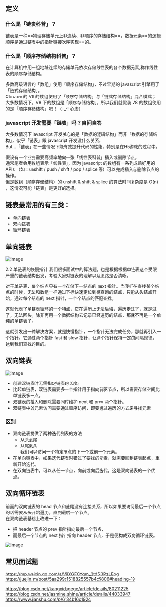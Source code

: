 ## 定义
### 什么是「链表科普」？  
链表是一种==物理存储单元上非连续、非顺序的存储结构==，数据元素==的逻辑顺序是通过链表中的指针链接次序实现==的。

### 什么是「顺序存储结构科普」？  
在计算机中用一组地址连续的存储单元依次存储线性表的各个数据元素,称作线性表的顺序存储结构。

多数高级语言的「数组」使用「顺序存储结构」，不过早期的 javascript 引擎用了「链式存储结构」。  
Chrome 的 V8 的数组使用了「顺序存储结构」与「链式存储结构」混合模式；  
大多数情况下，V8 下的数组是「顺序存储结构」，所以我们就假装 V8 的数组使用的是「顺序存储结构」吧！（-_-! 心虚）

### javascript 开发需要「链表」吗？自问自答  
大多数情况下 javascript 开发关心的是「数据的逻辑结构」而非「数据的存储结构」，似乎「链表」跟 javascript 开发没什么关系。  
But…「链表」在一些情况下能有效提升代码的性能，特别是在H5游戏的过程中。  

假设有一个业务需要高频率地向一张「线性表科普」插入或删除节点。  
通常笔者会用数组表示「线性表」，因为 javascript 的数组有一系列成熟好用的 APIs （如：unshift / push / shift / pop / splice 等）可以完成插入与删除节点的操作。  
但是数组（顺序存储结构）的 unshift & shift & splice 的算法时间复杂度是 O(n) ，这情况可能「链表」是更好的选择。


## 链表最常用的有三类：
- 单向链表
- 双向链表
- 循环链表

## 单向链表
![image](https://user-gold-cdn.xitu.io/2017/9/27/d2936b25a6d4ab86113ac788436c4c54?imageView2/0/w/1280/h/960/format/webp/ignore-error/1)

2.2 单链表的快慢指针
我们很多面试中的算法题，也是根据根据单链表这个受限严重的链表结构出发，考验大家对链表的理解以及思路是否清晰。

对于单链表，每个结点只有一个存储下一结点的 next 指针。当我们在查找某个结点的时候，无法和数组一样通过下标快速定位到待查询的结点，只能从头结点开始，通过每个结点的 next 指针，一个个结点的匹配查找。

这就代表了单链表循环的一个特点，它在遍历上无法后悔，遍历走过了，就是过了，无法回头。除非再用一个数据结构去记录已经遍历的结点，那就不再是一个单纯的单链表了。

这就引发出一种解决方案，就是快慢指针，一个指针无法完成任务，那就再引入一个指针。它通过两个指针 fast 和 slow 指针，让两个指针保持一定的间隔规律，达到我们查找的目的。



## 双向链表
![image](https://user-gold-cdn.xitu.io/2017/9/27/fd47f549c0490f322c5f413443db2d6c?imageView2/0/w/1280/h/960/format/webp/ignore-error/1)

- 创建双链表时无需指定链表的长度。
- 比起单链表，双链表需要多一个指针用于指向前驱节点，所以需要存储空间比单链表多一点。
- 双链表的插入和删除需要同时维护 next 和 prev 两个指针。
- 双链表中的元素访问需要通过顺序访问，即要通过遍历的方式来寻找元素

### 区别
- 双向链表提供了两种迭代列表的方法
    - 从头到尾
    - 从尾到头  
 我们可以访问一个特定节点的下一个或前一个元素。  
 - 在单向链表中，如果迭代链表时错过了要找的元素，就需要回到链表起点，重新开始迭代。  
 - 在双向链表中，可以从任一节点，向前或向后迭代，这是双向链表的一个优点。 

## 双向循环链表
前面的双向链表的 head 节点和链尾没有连接关系，所以如果要访问最后一个节点的话需要从头开始遍历，直到最后一个节点。  
在双向链表基础上改进一下：
- 把 header 节点的 prev 指针指向最后一个节点，
- 而最后一个节点的 next 指针指向 header 节点，于是便构成双向循环链表。

![image](https://user-gold-cdn.xitu.io/2018/7/29/164e3afdb4e34db0?imageView2/0/w/1280/h/960/format/webp/ignore-error/1)

## 常见面试题
https://mp.weixin.qq.com/s/V8XGF0Yqm_2td5i3PzLEog
https://juejin.im/post/5aa299c1518825557b4c5806#heading-19


https://blog.csdn.net/kangxidagege/article/details/80211225
https://blog.csdn.net/jasmine_shine/article/details/44033947
https://www.jianshu.com/p/6134b16c192c